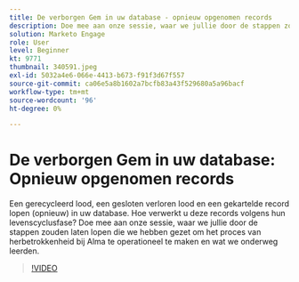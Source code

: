 ```yaml
---
title: De verborgen Gem in uw database - opnieuw opgenomen records
description: Doe mee aan onze sessie, waar we jullie door de stappen zouden laten lopen die we hebben gezet om het proces van herbetrokkenheid bij Alma te operationeel te maken en wat we onderweg leerden.
solution: Marketo Engage
role: User
level: Beginner
kt: 9771
thumbnail: 340591.jpeg
exl-id: 5032a4e6-066e-4413-b673-f91f3d67f557
source-git-commit: ca06e5a8b1602a7bcfb83a43f529680a5a96bacf
workflow-type: tm+mt
source-wordcount: '96'
ht-degree: 0%

---
```


# De verborgen Gem in uw database: Opnieuw opgenomen records

Een gerecycleerd lood, een gesloten verloren lood en een gekartelde record lopen (opnieuw) in uw database. Hoe verwerkt u deze records volgens hun levenscyclusfase? Doe mee aan onze sessie, waar we jullie door de stappen zouden laten lopen die we hebben gezet om het proces van herbetrokkenheid bij Alma te operationeel te maken en wat we onderweg leerden.

>[!VIDEO](https://video.tv.adobe.com/v/340591/?quality=12&learn=on)
